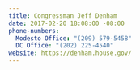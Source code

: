 ```yaml
---
title: Congressman Jeff Denham
date: 2017-02-20 18:08:00 -08:00
phone-numbers:
  Modesto Office: "(209) 579-5458"
  DC Office: "(202) 225-4540"
website: https://denham.house.gov/
---
```


